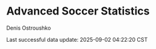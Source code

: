 # Advanced Soccer Statistics
Denis Ostroushko

<!-- gfm -->

Last successful data update: 2025-09-02 04:22:20 CST
